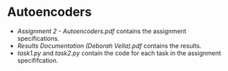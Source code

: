 # Autoencoders

* _Assignment 2 - Autoencoders.pdf_ contains the assignment specifications.
* _Results Documentation (Deborah Vella).pdf_ contains the results.
* _task1.py_ and _task2.py_ contain the code for each task in the assignment specififcation.
